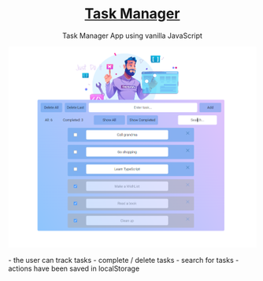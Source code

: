 
<div align="center">

# <a href='https://github.com/PetrovaValerie/task-manager'> Task Manager </a> 
  
<!-- DESCRIPTION -->
  
Task Manager App using vanilla JavaScript

![Screen page][screen]

[screen]: img/app.png
  
  
</div>
<div>
  - the user can track tasks
  - complete / delete tasks
  - search for tasks
  - actions have been saved in localStorage
</div>
